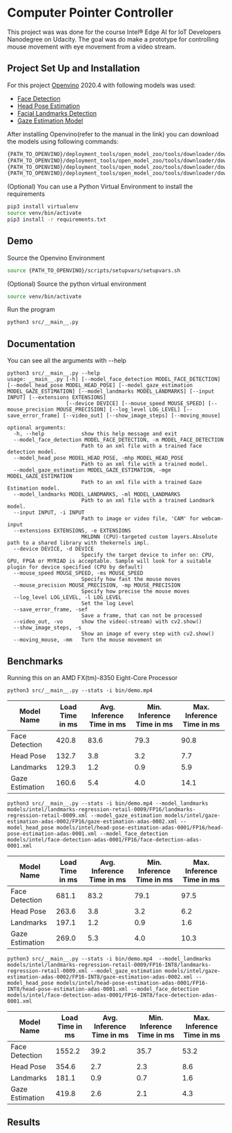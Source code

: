 # Computer Pointer Controller

This project was was done for the course Intel® Edge AI for IoT Developers Nanodegree on Udacity. The goal was do make a prototype for controlling mouse movement with eye movement from a video stream.

## Project Set Up and Installation
For this project [Openvino](https://docs.openvinotoolkit.org/latest/openvino_docs_install_guides_installing_openvino_linux.html) 2020.4 with following models was used:

* [Face Detection](https://docs.openvinotoolkit.org/latest/omz_models_intel_face_detection_adas_0001_description_face_detection_adas_0001.html)
* [Head Pose Estimation](https://docs.openvinotoolkit.org/latest/omz_models_intel_head_pose_estimation_adas_0001_description_head_pose_estimation_adas_0001.html)
* [Facial Landmarks Detection](https://docs.openvinotoolkit.org/latest/omz_models_intel_landmarks_regression_retail_0009_description_landmarks_regression_retail_0009.html)
* [Gaze Estimation Model](https://docs.openvinotoolkit.org/latest/omz_models_intel_gaze_estimation_adas_0002_description_gaze_estimation_adas_0002.html)

After installing Openvino(refer to the manual in the link) you can download the models using following commands:

```bash
{PATH_TO_OPENVINO}/deployment_tools/open_model_zoo/tools/downloader/downloader.py --name face-detection-adas-binary-0001 -o models
{PATH_TO_OPENVINO}/deployment_tools/open_model_zoo/tools/downloader/downloader.py --name head-pose-estimation-adas-0001 -o models
{PATH_TO_OPENVINO}/deployment_tools/open_model_zoo/tools/downloader/downloader.py --name landmarks-regression-retail-0009 -o models
{PATH_TO_OPENVINO}/deployment_tools/open_model_zoo/tools/downloader/downloader.py --name gaze-estimation-adas-0002 -o models
```

(Optional) You can use a Python Virtual Environment to install the requirements
```bash
pip3 install virtualenv
source venv/bin/activate 
pip3 install -r requirements.txt
```

## Demo
Source the Openvino Environment
```bash
source {PATH_TO_OPENVINO}/scripts/setupvars/setupvars.sh
```

(Optional)  Source the python virtual environment
```bash
source venv/bin/activate
```

Run the program
```bash
python3 src/__main__.py
```

## Documentation
You can see all the arguments with --help
```
python3 src/__main__.py --help
usage: __main__.py [-h] [--model_face_detection MODEL_FACE_DETECTION] [--model_head_pose MODEL_HEAD_POSE] [--model_gaze_estimation MODEL_GAZE_ESTIMATION] [--model_landmarks MODEL_LANDMARKS] [--input INPUT] [--extensions EXTENSIONS]
                   [--device DEVICE] [--mouse_speed MOUSE_SPEED] [--mouse_precision MOUSE_PRECISION] [--log_level LOG_LEVEL] [--save_error_frame] [--video_out] [--show_image_steps] [--moving_mouse]

optional arguments:
  -h, --help            show this help message and exit
  --model_face_detection MODEL_FACE_DETECTION, -m MODEL_FACE_DETECTION
                        Path to an xml file with a trained face detection model.
  --model_head_pose MODEL_HEAD_POSE, -mhp MODEL_HEAD_POSE
                        Path to an xml file with a trained model.
  --model_gaze_estimation MODEL_GAZE_ESTIMATION, -mge MODEL_GAZE_ESTIMATION
                        Path to an xml file with a trained Gaze Estimation model.
  --model_landmarks MODEL_LANDMARKS, -ml MODEL_LANDMARKS
                        Path to an xml file with a trained Landmark model.
  --input INPUT, -i INPUT
                        Path to image or video file, 'CAM' for webcam-input
  --extensions EXTENSIONS, -e EXTENSIONS
                        MKLDNN (CPU)-targeted custom layers.Absolute path to a shared library with thekernels impl.
  --device DEVICE, -d DEVICE
                        Specify the target device to infer on: CPU, GPU, FPGA or MYRIAD is acceptable. Sample will look for a suitable plugin for device specified (CPU by default)
  --mouse_speed MOUSE_SPEED, -ms MOUSE_SPEED
                        Specify how fast the mouse moves
  --mouse_precision MOUSE_PRECISION, -mp MOUSE_PRECISION
                        Specify how precise the mouse moves
  --log_level LOG_LEVEL, -l LOG_LEVEL
                        Set the log Level
  --save_error_frame, -sef
                        Save a frame, that can not be processed
  --video_out, -vo      show the video(-stream) with cv2.show()
  --show_image_steps, -s
                        Show an image of every step with cv2.show()
  --moving_mouse, -mm   Turn the mouse movement on
```

## Benchmarks
Running this on an AMD FX(tm)-8350 Eight-Core Processor
```
python3 src/__main__.py --stats -i bin/demo.mp4
```
Model Name|Load Time in ms|Avg. Inference Time in ms|Min. Inference Time in ms|Max. Inference Time in ms
---|---|---|---|---
Face Detection|420.8|83.6|79.3|90.8
Head Pose|132.7|3.8|3.2|7.7
Landmarks|129.3|1.2|0.9|5.9
Gaze Estimation|160.6|5.4|4.0|14.1

```
python3 src/__main__.py --stats -i bin/demo.mp4 --model_landmarks models/intel/landmarks-regression-retail-0009/FP16/landmarks-regression-retail-0009.xml --model_gaze_estimation models/intel/gaze-estimation-adas-0002/FP16/gaze-estimation-adas-0002.xml --model_head_pose models/intel/head-pose-estimation-adas-0001/FP16/head-pose-estimation-adas-0001.xml --model_face_detection models/intel/face-detection-adas-0001/FP16/face-detection-adas-0001.xml
```
Model Name|Load Time in ms|Avg. Inference Time in ms|Min. Inference Time in ms|Max. Inference Time in ms
---|---|---|---|---
Face Detection|681.1|83.2|79.1|97.5
Head Pose|263.6|3.8|3.2|6.2
Landmarks|197.1|1.2|0.9|1.6
Gaze Estimation|269.0|5.3|4.0|10.3

```
python3 src/__main__.py --stats -i bin/demo.mp4  --model_landmarks models/intel/landmarks-regression-retail-0009/FP16-INT8/landmarks-regression-retail-0009.xml --model_gaze_estimation models/intel/gaze-estimation-adas-0002/FP16-INT8/gaze-estimation-adas-0002.xml --model_head_pose models/intel/head-pose-estimation-adas-0001/FP16-INT8/head-pose-estimation-adas-0001.xml --model_face_detection models/intel/face-detection-adas-0001/FP16-INT8/face-detection-adas-0001.xml
```
Model Name|Load Time in ms|Avg. Inference Time in ms|Min. Inference Time in ms|Max. Inference Time in ms
---|---|---|---|---
Face Detection|1552.2|39.2|35.7|53.2
Head Pose|354.6|2.7|2.3|8.6
Landmarks|181.1|0.9|0.7|1.6
Gaze Estimation|419.8|2.6|2.1|4.3





## Results
